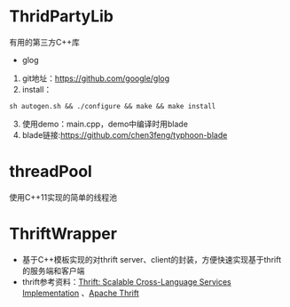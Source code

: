 # ThridPartyLib
有用的第三方C++库

- glog
1. git地址：https://github.com/google/glog
2. install：

```
sh autogen.sh && ./configure && make && make install
```

3. 使用demo：main.cpp，demo中编译时用blade
4. blade链接:https://github.com/chen3feng/typhoon-blade

# threadPool
使用C++11实现的简单的线程池

# ThriftWrapper
- 基于C++模板实现的对thrift server、client的封装，方便快速实现基于thrift的服务端和客户端
- thrift参考资料：[Thrift: Scalable Cross-Language Services Implementation](http://thrift.apache.org/static/files/thrift-20070401.pdf) 、[Apache Thrift](http://jnb.ociweb.com/jnb/jnbJun2009.html)

